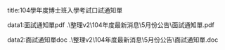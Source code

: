title:104學年度博士班入學考試口試通知單

data1:面試通知單pdf
.\整理v2\104年度最新消息\5月份公告\面試通知單.pdf

data2:面試通知單doc
.\整理v2\104年度最新消息\5月份公告\面試通知單.doc